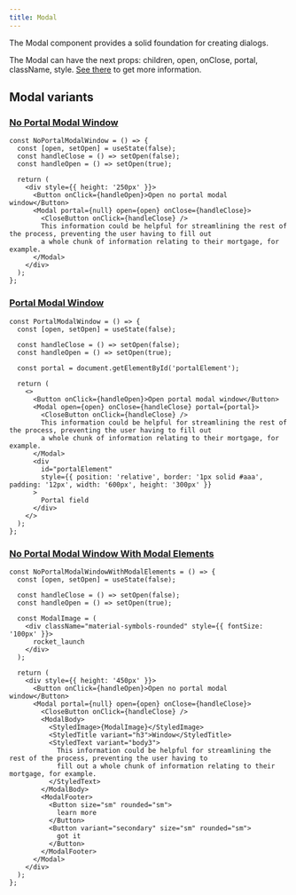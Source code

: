 ```yaml
---
title: Modal
---
```


The Modal component provides a solid foundation for creating dialogs.

The Modal can have the next props: children, open, onClose, portal, className, style. [See there](/storybook/?path=/docs/core-modal--docs) to get more information.

## Modal variants

### [No Portal Modal Window](/storybook/?path=/story/core-modal--no-portal-modal-window)

```tsx
const NoPortalModalWindow = () => {
  const [open, setOpen] = useState(false);
  const handleClose = () => setOpen(false);
  const handleOpen = () => setOpen(true);

  return (
    <div style={{ height: '250px' }}>
      <Button onClick={handleOpen}>Open no portal modal window</Button>
      <Modal portal={null} open={open} onClose={handleClose}>
        <CloseButton onClick={handleClose} />
        This information could be helpful for streamlining the rest of the process, preventing the user having to fill out
        a whole chunk of information relating to their mortgage, for example.
      </Modal>
    </div>
  );
};
```

### [Portal Modal Window](/storybook/?path=/story/core-modal--portal-modal-window)

```tsx
const PortalModalWindow = () => {
  const [open, setOpen] = useState(false);

  const handleClose = () => setOpen(false);
  const handleOpen = () => setOpen(true);

  const portal = document.getElementById('portalElement');

  return (
    <>
      <Button onClick={handleOpen}>Open portal modal window</Button>
      <Modal open={open} onClose={handleClose} portal={portal}>
        <CloseButton onClick={handleClose} />
        This information could be helpful for streamlining the rest of the process, preventing the user having to fill out
        a whole chunk of information relating to their mortgage, for example.
      </Modal>
      <div
        id="portalElement"
        style={{ position: 'relative', border: '1px solid #aaa', padding: '12px', width: '600px', height: '300px' }}
      >
        Portal field
      </div>
    </>
  );
};
```

### [No Portal Modal Window With Modal Elements](/storybook/?path=/story/core-modal--no-portal-modal-window-with-modal-elements)

```tsx
const NoPortalModalWindowWithModalElements = () => {
  const [open, setOpen] = useState(false);

  const handleClose = () => setOpen(false);
  const handleOpen = () => setOpen(true);

  const ModalImage = (
    <div className="material-symbols-rounded" style={{ fontSize: '100px' }}>
      rocket_launch
    </div>
  );

  return (
    <div style={{ height: '450px' }}>
      <Button onClick={handleOpen}>Open no portal modal window</Button>
      <Modal portal={null} open={open} onClose={handleClose}>
        <CloseButton onClick={handleClose} />
        <ModalBody>
          <StyledImage>{ModalImage}</StyledImage>
          <StyledTitle variant="h3">Window</StyledTitle>
          <StyledText variant="body3">
            This information could be helpful for streamlining the rest of the process, preventing the user having to
            fill out a whole chunk of information relating to their mortgage, for example.
          </StyledText>
        </ModalBody>
        <ModalFooter>
          <Button size="sm" rounded="sm">
            learn more
          </Button>
          <Button variant="secondary" size="sm" rounded="sm">
            got it
          </Button>
        </ModalFooter>
      </Modal>
    </div>
  );
};
```
